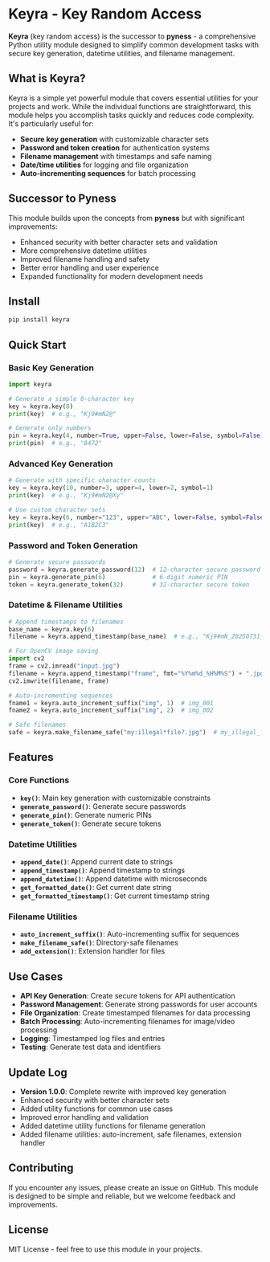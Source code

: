 # Keyra - Key Random Access

**Keyra** (key random access) is the successor to **pyness** - a comprehensive Python utility module designed to simplify common development tasks with secure key generation, datetime utilities, and filename management.

## What is Keyra?

Keyra is a simple yet powerful module that covers essential utilities for your projects and work. While the individual functions are straightforward, this module helps you accomplish tasks quickly and reduces code complexity. It's particularly useful for:

- **Secure key generation** with customizable character sets
- **Password and token creation** for authentication systems
- **Filename management** with timestamps and safe naming
- **Date/time utilities** for logging and file organization
- **Auto-incrementing sequences** for batch processing

## Successor to Pyness

This module builds upon the concepts from **pyness** but with significant improvements:
- Enhanced security with better character sets and validation
- More comprehensive datetime utilities
- Improved filename handling and safety
- Better error handling and user experience
- Expanded functionality for modern development needs

## Install

```bash
pip install keyra
```

## Quick Start

### Basic Key Generation
```python
import keyra

# Generate a simple 8-character key
key = keyra.key(8)
print(key)  # e.g., "Kj9#mN2@"

# Generate only numbers
pin = keyra.key(4, number=True, upper=False, lower=False, symbol=False)
print(pin)  # e.g., "8472"
```

### Advanced Key Generation
```python
# Generate with specific character counts
key = keyra.key(10, number=3, upper=4, lower=2, symbol=1)
print(key)  # e.g., "Kj9#mN2@Xy"

# Use custom character sets
key = keyra.key(6, number="123", upper="ABC", lower=False, symbol=False)
print(key)  # e.g., "A1B2C3"
```

### Password and Token Generation
```python
# Generate secure passwords
password = keyra.generate_password(12)  # 12-character secure password
pin = keyra.generate_pin(6)             # 6-digit numeric PIN
token = keyra.generate_token(32)        # 32-character secure token
```

### Datetime & Filename Utilities
```python
# Append timestamps to filenames
base_name = keyra.key(6)
filename = keyra.append_timestamp(base_name)  # e.g., "Kj9#mN_20250731_173025"

# For OpenCV image saving
import cv2
frame = cv2.imread("input.jpg")
filename = keyra.append_timestamp("frame", fmt="%Y%m%d_%H%M%S") + ".jpg"
cv2.imwrite(filename, frame)

# Auto-incrementing sequences
fname1 = keyra.auto_increment_suffix("img", 1)  # img_001
fname2 = keyra.auto_increment_suffix("img", 2)  # img_002

# Safe filenames
safe = keyra.make_filename_safe("my:illegal*file?.jpg")  # my_illegal_file_.jpg
```

## Features

### Core Functions
- **`key()`**: Main key generation with customizable constraints
- **`generate_password()`**: Generate secure passwords
- **`generate_pin()`**: Generate numeric PINs
- **`generate_token()`**: Generate secure tokens

### Datetime Utilities
- **`append_date()`**: Append current date to strings
- **`append_timestamp()`**: Append timestamp to strings
- **`append_datetime()`**: Append datetime with microseconds
- **`get_formatted_date()`**: Get current date string
- **`get_formatted_timestamp()`**: Get current timestamp string

### Filename Utilities
- **`auto_increment_suffix()`**: Auto-incrementing suffix for sequences
- **`make_filename_safe()`**: Directory-safe filenames
- **`add_extension()`**: Extension handler for files

## Use Cases

- **API Key Generation**: Create secure tokens for API authentication
- **Password Management**: Generate strong passwords for user accounts
- **File Organization**: Create timestamped filenames for data processing
- **Batch Processing**: Auto-incrementing filenames for image/video processing
- **Logging**: Timestamped log files and entries
- **Testing**: Generate test data and identifiers

## Update Log
- **Version 1.0.0**: Complete rewrite with improved key generation
- Enhanced security with better character sets
- Added utility functions for common use cases
- Improved error handling and validation
- Added datetime utility functions for filename generation
- Added filename utilities: auto-increment, safe filenames, extension handler

## Contributing

If you encounter any issues, please create an issue on GitHub. This module is designed to be simple and reliable, but we welcome feedback and improvements.

## License

MIT License - feel free to use this module in your projects.